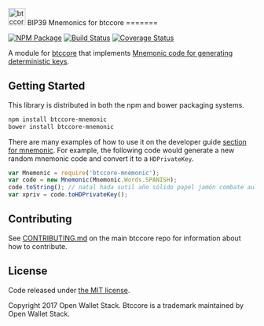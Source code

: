 <img src="http://btccore.io/css/images/module-mnemonic.png" alt="btccore mnemonics" height="35">
BIP39 Mnemonics for btccore
=======

[![NPM Package](https://img.shields.io/npm/v/btccore-mnemonic.svg?style=flat-square)](https://www.npmjs.org/package/btccore-mnemonic)
[![Build Status](https://img.shields.io/travis/owstack/btccore-mnemonic.svg?branch=master&style=flat-square)](https://travis-ci.org/owstack/btccore-mnemonic)
[![Coverage Status](https://img.shields.io/coveralls/owstack/btccore-mnemonic.svg?style=flat-square)](https://coveralls.io/r/owstack/btccore-mnemonic)

A module for [btccore](https://github.com/owstack/btccore) that implements [Mnemonic code for generating deterministic keys](https://github.com/bitcoin/bips/blob/master/bip-0039.mediawiki).

## Getting Started

This library is distributed in both the npm and bower packaging systems.

```sh
npm install btccore-mnemonic
bower install btccore-mnemonic
```

There are many examples of how to use it on the developer guide [section for mnemonic](http://btccore.io/guide/module/mnemonic/index.html). For example, the following code would generate a new random mnemonic code and convert it to a `HDPrivateKey`.

```javascript
var Mnemonic = require('btccore-mnemonic');
var code = new Mnemonic(Mnemonic.Words.SPANISH);
code.toString(); // natal hada sutil año sólido papel jamón combate aula flota ver esfera...
var xpriv = code.toHDPrivateKey();
```

## Contributing

See [CONTRIBUTING.md](https://github.com/owstack/btccore/blob/master/CONTRIBUTING.md) on the main btccore repo for information about how to contribute.

## License

Code released under [the MIT license](https://github.com/owstack/btccore/blob/master/LICENSE).

Copyright 2017 Open Wallet Stack. Btccore is a trademark maintained by Open Wallet Stack.
